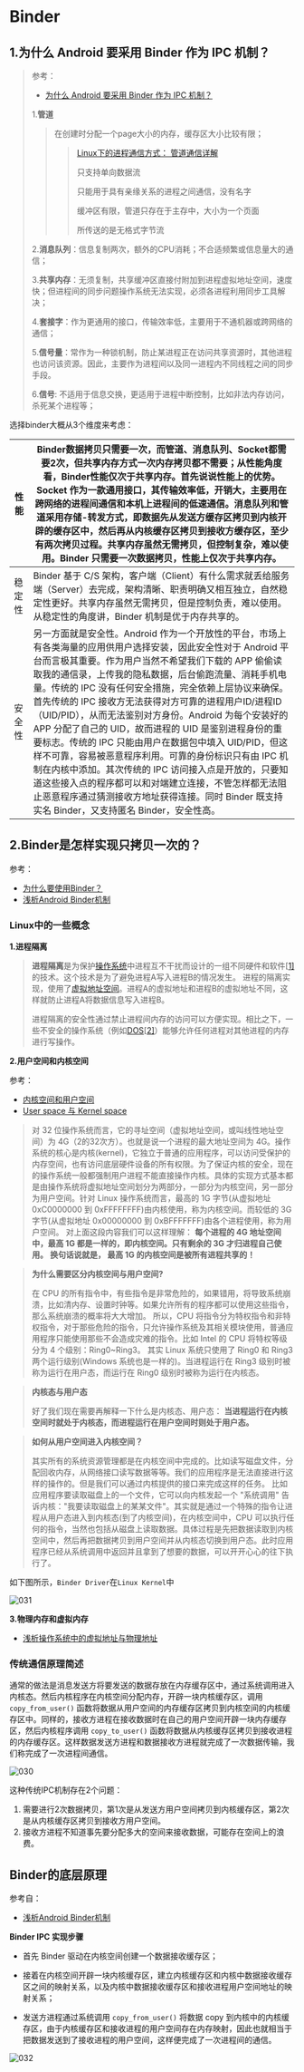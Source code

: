 # Binder

## 1.为什么 Android 要采用 Binder 作为 IPC 机制？

> 参考：
>
> + [为什么 Android 要采用 Binder 作为 IPC 机制？](https://www.zhihu.com/question/39440766)
>
> 1.**管道**
>
> > 在创建时分配一个page大小的内存，缓存区大小比较有限；
> >
> > > [Linux下的进程通信方式： 管道通信详解](https://blog.csdn.net/rl529014/article/details/51464363)
> > >
> > > 只支持单向数据流
> > >
> > > 只能用于具有亲缘关系的进程之间通信，没有名字
> > >
> > > 缓冲区有限，管道只存在于主存中，大小为一个页面
> > >
> > > 所传送的是无格式字节流
>
> 2.**消息队列**：信息复制两次，额外的CPU消耗；不合适频繁或信息量大的通信；
>
> 3.**共享内存**：无须复制，共享缓冲区直接付附加到进程虚拟地址空间，速度快；但进程间的同步问题操作系统无法实现，必须各进程利用同步工具解决；
>
> 4.**套接字**：作为更通用的接口，传输效率低，主要用于不通机器或跨网络的通信；
>
> 5.**信号量**：常作为一种锁机制，防止某进程正在访问共享资源时，其他进程也访问该资源。因此，主要作为进程间以及同一进程内不同线程之间的同步手段。
>
> 6.**信号**: 不适用于信息交换，更适用于进程中断控制，比如非法内存访问，杀死某个进程等；



选择binder大概从3个维度来考虑：

| 性能   | Binder数据拷贝只需要一次，而管道、消息队列、Socket都需要2次，但共享内存方式一次内存拷贝都不需要；从性能角度看，Binder性能仅次于共享内存。首先说说性能上的优势。Socket 作为一款通用接口，其传输效率低，开销大，主要用在跨网络的进程间通信和本机上进程间的低速通信。消息队列和管道采用存储-转发方式，即数据先从发送方缓存区拷贝到内核开辟的缓存区中，然后再从内核缓存区拷贝到接收方缓存区，至少有两次拷贝过程。共享内存虽然无需拷贝，但控制复杂，难以使用。Binder 只需要一次数据拷贝，性能上仅次于共享内存。 |
| ------ | ------------------------------------------------------------ |
| 稳定性 | Binder 基于 C/S 架构，客户端（Client）有什么需求就丢给服务端（Server）去完成，架构清晰、职责明确又相互独立，自然稳定性更好。共享内存虽然无需拷贝，但是控制负责，难以使用。从稳定性的角度讲，Binder 机制是优于内存共享的。 |
| 安全性 | 另一方面就是安全性。Android 作为一个开放性的平台，市场上有各类海量的应用供用户选择安装，因此安全性对于 Android 平台而言极其重要。作为用户当然不希望我们下载的 APP 偷偷读取我的通信录，上传我的隐私数据，后台偷跑流量、消耗手机电量。传统的 IPC 没有任何安全措施，完全依赖上层协议来确保。首先传统的 IPC 接收方无法获得对方可靠的进程用户ID/进程ID（UID/PID），从而无法鉴别对方身份。Android 为每个安装好的 APP 分配了自己的 UID，故而进程的 UID 是鉴别进程身份的重要标志。传统的 IPC 只能由用户在数据包中填入 UID/PID，但这样不可靠，容易被恶意程序利用。可靠的身份标识只有由 IPC 机制在内核中添加。其次传统的 IPC 访问接入点是开放的，只要知道这些接入点的程序都可以和对端建立连接，不管怎样都无法阻止恶意程序通过猜测接收方地址获得连接。同时 Binder 既支持实名 Binder，又支持匿名 Binder，安全性高。 |



## 2.Binder是怎样实现只拷贝一次的？

参考：

+ [为什么要使用Binder？](https://juejin.cn/post/6844903655158579208)
+ [浅析Android Binder机制](https://juejin.cn/post/7003516993999470628)



### Linux中的一些概念

**1.进程隔离**

> **进程隔离**是为保护[操作系统](https://zh.wikipedia.org/wiki/操作系统)中进程互不干扰而设计的一组不同硬件和软件[[1\]](https://zh.wikipedia.org/wiki/进程隔离#cite_note-1)的技术。这个技术是为了避免进程A写入进程B的情况发生。 进程的隔离实现，使用了[虚拟地址空间](https://zh.wikipedia.org/w/index.php?title=虚拟地址空间&action=edit&redlink=1)。进程A的虚拟地址和进程B的虚拟地址不同，这样就防止进程A将数据信息写入进程B。
>
> 进程隔离的安全性通过禁止进程间内存的访问可以方便实现。相比之下，一些不安全的操作系统（例如[DOS](https://zh.wikipedia.org/wiki/DOS)[[2\]](https://zh.wikipedia.org/wiki/进程隔离#cite_note-2)）能够允许任何进程对其他进程的内存进行写操作。



**2.用户空间和内核空间**

参考：

+ [内核空间和用户空间](https://www.cnblogs.com/sparkdev/p/8410350.html)
+ [User space 与 Kernel space](http://www.ruanyifeng.com/blog/2016/12/user_space_vs_kernel_space.html)



> 对 32 位操作系统而言，它的寻址空间（虚拟地址空间，或叫线性地址空间）为 4G（2的32次方）。也就是说一个进程的最大地址空间为 4G。操作系统的核心是内核(kernel)，它独立于普通的应用程序，可以访问受保护的内存空间，也有访问底层硬件设备的所有权限。为了保证内核的安全，现在的操作系统一般都强制用户进程不能直接操作内核。具体的实现方式基本都是由操作系统将虚拟地址空间划分为两部分，一部分为内核空间，另一部分为用户空间。针对 Linux 操作系统而言，最高的 1G 字节(从虚拟地址 0xC0000000 到 0xFFFFFFFF)由内核使用，称为内核空间。而较低的 3G 字节(从虚拟地址 0x00000000 到 0xBFFFFFFF)由各个进程使用，称为用户空间。
> 对上面这段内容我们可以这样理解：
> **每个进程的 4G 地址空间中，最高 1G 都是一样的，即内核空间。只有剩余的 3G 才归进程自己使用。**
> **换句话说就是， 最高 1G 的内核空间是被所有进程共享的！**

>  **为什么需要区分内核空间与用户空间?**
>
> 在 CPU 的所有指令中，有些指令是非常危险的，如果错用，将导致系统崩溃，比如清内存、设置时钟等。如果允许所有的程序都可以使用这些指令，那么系统崩溃的概率将大大增加。
> 所以，CPU 将指令分为特权指令和非特权指令，对于那些危险的指令，只允许操作系统及其相关模块使用，普通应用程序只能使用那些不会造成灾难的指令。比如 Intel 的 CPU 将特权等级分为 4 个级别：Ring0~Ring3。
> 其实 Linux 系统只使用了 Ring0 和 Ring3 两个运行级别(Windows 系统也是一样的)。当进程运行在 Ring3 级别时被称为运行在用户态，而运行在 Ring0 级别时被称为运行在内核态。

> **内核态与用户态**
>
> 好了我们现在需要再解释一下什么是内核态、用户态：
> **当进程运行在内核空间时就处于内核态，而进程运行在用户空间时则处于用户态。**

> **如何从用户空间进入内核空间？**
>
> 其实所有的系统资源管理都是在内核空间中完成的。比如读写磁盘文件，分配回收内存，从网络接口读写数据等等。我们的应用程序是无法直接进行这样的操作的。但是我们可以通过内核提供的接口来完成这样的任务。
> 比如应用程序要读取磁盘上的一个文件，它可以向内核发起一个 "系统调用" 告诉内核："我要读取磁盘上的某某文件"。其实就是通过一个特殊的指令让进程从用户态进入到内核态(到了内核空间)，在内核空间中，CPU 可以执行任何的指令，当然也包括从磁盘上读取数据。具体过程是先把数据读取到内核空间中，然后再把数据拷贝到用户空间并从内核态切换到用户态。此时应用程序已经从系统调用中返回并且拿到了想要的数据，可以开开心心的往下执行了。



如下图所示，`Binder Driver`在`Linux Kernel`中

![031](https://github.com/winfredzen/Android-Basic/blob/master/%E8%BF%9B%E9%98%B6/image/031.png)



**3.物理内存和虚拟内存**

+ [浅析操作系统中的虚拟地址与物理地址](https://www.jb51.net/article/215460.htm)



### 传统通信原理简述

通常的做法是消息发送方将要发送的数据存放在内存缓存区中，通过系统调用进入内核态。然后内核程序在内核空间分配内存，开辟一块内核缓存区，调用 `copy_from_user()` 函数将数据从用户空间的内存缓存区拷贝到内核空间的内核缓存区中。同样的，接收方进程在接收数据时在自己的用户空间开辟一块内存缓存区，然后内核程序调用 `copy_to_user()` 函数将数据从内核缓存区拷贝到接收进程的内存缓存区。这样数据发送方进程和数据接收方进程就完成了一次数据传输，我们称完成了一次进程间通信。

![030](https://github.com/winfredzen/Android-Basic/blob/master/%E8%BF%9B%E9%98%B6/image/030.png)



这种传统IPC机制存在2个问题：

1. 需要进行2次数据拷贝，第1次是从发送方用户空间拷贝到内核缓存区，第2次是从内核缓存区拷贝到接收方用户空间。
2. 接收方进程不知道事先要分配多大的空间来接收数据，可能存在空间上的浪费。





## Binder的底层原理

参考自：

+ [浅析Android Binder机制](https://juejin.cn/post/7003516993999470628)

**Binder IPC 实现步骤**

+ 首先 Binder 驱动在内核空间创建一个数据接收缓存区；

+ 接着在内核空间开辟一块内核缓存区，建立内核缓存区和内核中数据接收缓存区之间的映射关系，以及内核中数据接收缓存区和接收进程用户空间地址的映射关系；

+ 发送方进程通过系统调用 `copy_from_user()` 将数据 copy 到内核中的内核缓存区，由于内核缓存区和接收进程的用户空间存在内存映射，因此也就相当于把数据发送到了接收进程的用户空间，这样便完成了一次进程间的通信。

![032](https://github.com/winfredzen/Android-Basic/blob/master/%E8%BF%9B%E9%98%B6/image/032.png)



















































